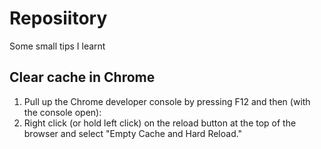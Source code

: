 # Reposiitory #
Some small tips I learnt

## Clear cache in Chrome ##

1. Pull up the Chrome developer console by pressing F12 and then (with the console open):
2. Right click (or hold left click) on the reload button at the top of the browser and select "Empty Cache and Hard Reload."
